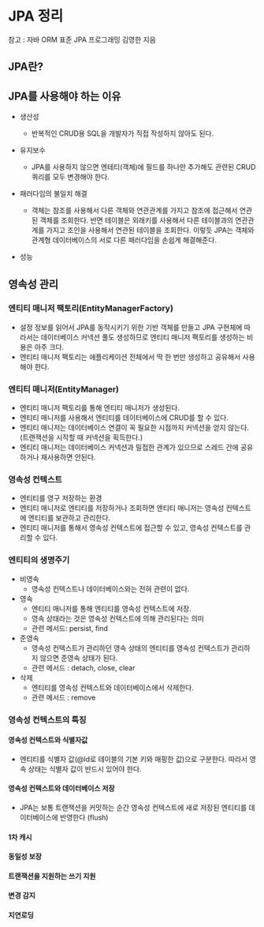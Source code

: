 # JPA 정리
참고 : 자바 ORM 표준 JPA 프로그래밍 김영한 지음

## JPA란?


## JPA를 사용해야 하는 이유
- 생산성
  - 반복적인 CRUD용 SQL을 개발자가 직접 작성하지 않아도 된다.

- 유지보수
  - JPA를 사용하지 않으면 엔테티(객체)에 필드를 하나만 추가해도 관련된 CRUD 쿼리를 모두 변경해야 한다.

- 패러다임의 불일치 해결
  - 객체는 참조를 사용해서 다른 객체와 연관관계를 가지고 참조에 접근해서 연관된 객체를 조회한다. 반면 테이블은 외래키를 사용해서 다른 테이블과의 연관관계를 가지고 조인을 사용해서 연관된 테이블을 조회한다. 이렇듯 JPA는 객체와 관계형 데이터베이스의 서로 다른 패러다임을 손쉽게 해결해준다. 

- 성능
  
  
  
## 영속성 관리
### 엔티티 매니저 팩토리(EntityManagerFactory)
- 설정 정보를 읽어서 JPA를 동작시키기 위한 기반 객체를 만들고 JPA 구현체에 따라서는 데이터베이스 커넥션 풀도 생성하므로 엔티티 매니저 팩토리를 생성하는 비용은 아주 크다. 
- 엔티티 매니저 팩토리는 애플리케이션 전체에서 딱 한 번만 생성하고 공유해서 사용해야 한다. 

### 엔티티 매니저(EntityManager)
- 엔티티 매니저 팩토리를 통해 엔티티 매니저가 생성된다.
- 엔티티 매니저를 사용해서 엔티티를 데이터베이스에 CRUD를 할 수 있다.
- 엔티티 매니저는 데이터베이스 연결이 꼭 필요한 시점까지 커넥션을 얻지 않는다. (트랜잭션을 시작할 때 커넥션을 획득한다.)
- 엔티티 매니저는 데이터베이스 커넥션과 밀접한 관계가 있으므로 스레드 간에 공유하거나 재사용하면 안된다.

### 영속성 컨텍스트
- 엔티티를 영구 저장하는 환경
- 엔티티 매니저로 엔티티를 저장하거나 조회하면 엔티티 매니저는 영속성 컨텍스트에 엔티티를 보관하고 관리한다.
- 엔티티 매니저를 통해서 영속성 컨텍스트에 접근할 수 있고, 영속성 컨텍스트를 관리할 수 있다.

### 엔티티의 생명주기
- 비영속
  - 영속성 컨텍스트나 데이터베이스와는 전혀 관련이 없다.
- 영속
  - 엔티티 매니저를 통해 엔티티를 영속성 컨텍스트에 저장.
  - 영속 상태라는 것은 영속성 컨텍스트에 의해 관리된다는 의미
  - 관련 메서드: persist, find
- 준영속
  - 영속성 컨텍스트가 관리하던 영속 상태의 엔티티를 영속성 컨텍스트가 관리하지 않으면 준영속 상태가 된다.
  - 관련 메서드 : detach, close, clear 
- 삭제
  - 엔티티를 영속성 컨텍스트와 데이터베이스에서 삭제한다.
  - 관련 메서드 : remove 


### 영속성 컨텍스트의 특징
#### 영속성 컨텍스트와 식별자값
- 엔티티를 식별자 값(@Id로 테이블의 기본 키와 매핑한 값)으로 구분한다. 따라서 영속 상태는 식별자 값이 반드시 있어야 한다.

#### 영속성 컨텍스트와 데이터베이스 저장
- JPA는 보통 트랜잭션을 커밋하는 순간 영속성 컨텍스트에 새로 저장된 엔티티를 데이터베이스에 반영한다 (flush)

#### 1차 캐시

#### 동일성 보장

#### 트랜잭션을 지원하는 쓰기 지원

#### 변경 감지


#### 지연로딩


